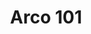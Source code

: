 ---
type: "recipes"
title: "Arco 101"
description: "Getting started documentation for newcomers to the Arco Research Group!"
icon: "arco101/images/arco-logo-a.png"
---